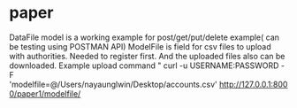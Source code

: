 # paper

DataFile model is a working example for post/get/put/delete example( can be testing using POSTMAN API)
ModelFile is field for csv files to upload with authorities. Needed to register first. And the uploaded files also can be downloaded.
Example upload command " curl -u USERNAME:PASSWORD -F 'modelfile=@/Users/nayaunglwin/Desktop/accounts.csv' http://127.0.0.1:8000/paper1/modelfile/
